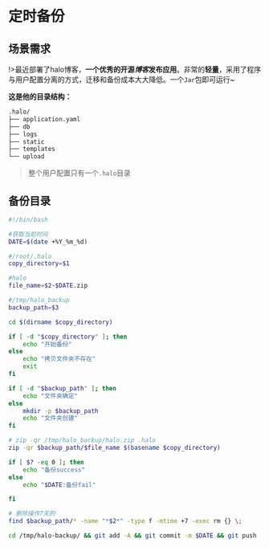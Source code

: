 # 定时备份

## 场景需求

!>最近部署了halo博客，**一个优秀的开源*博客*发布应用**。非常的**轻量**，采用了程序与用户配置分离的方式，迁移和备份成本大大降低。一个`Jar`包即可运行~

**这是他的目录结构：**

```bash
.halo/
├── application.yaml
├── db
├── logs
├── static
├── templates
└── upload
```

> 整个用户配置只有一个`.halo`目录

## 备份目录

```bash
#!/bin/bash

#获取当前时间
DATE=$(date +%Y_%m_%d)

#/root/.halo
copy_directory=$1

#halo
file_name=$2-$DATE.zip

#/tmp/halo_backup
backup_path=$3

cd $(dirname $copy_directory)

if [ -d "$copy_directory" ]; then
    echo "开始备份"
else
    echo "拷贝文件夹不存在"
    exit
fi

if [ -d "$backup_path" ]; then
    echo "文件夹确定"
else
    mkdir -p $backup_path
    echo "文件夹创建"
fi

# zip -qr /tmp/halo_backup/halo.zip .halo
zip -qr $backup_path/$file_name $(basename $copy_directory)

if [ $? -eq 0 ]; then
    echo "备份success"
else
    echo "$DATE:备份fail"

fi

# 删除操作7天的
find $backup_path/* -name "*$2*" -type f -mtime +7 -exec rm {} \;

cd /tmp/halo-backup/ && git add -A && git commit -m $DATE && git push

```

